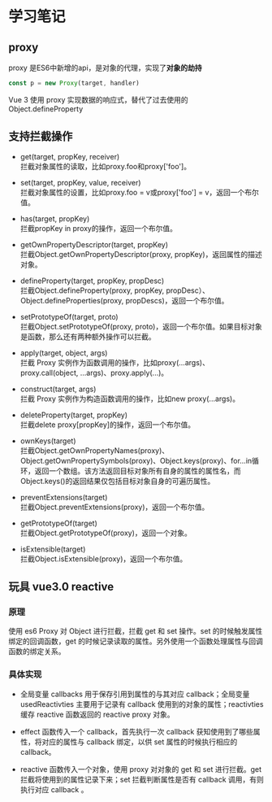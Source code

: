 # 学习笔记

## proxy
proxy 是ES6中新增的api，是对象的代理，实现了**对象的劫持**

```js
const p = new Proxy(target, handler)

```
Vue 3 使用 proxy 实现数据的响应式，替代了过去使用的 Object.defineProperty

## 支持拦截操作

  * get(target, propKey, receiver)  
        拦截对象属性的读取，比如proxy.foo和proxy['foo']。
  * set(target, propKey, value, receiver)  
      拦截对象属性的设置，比如proxy.foo = v或proxy['foo'] = v，返回一个布尔值。
  * has(target, propKey)  
      拦截propKey in proxy的操作，返回一个布尔值。
  * getOwnPropertyDescriptor(target, propKey)  
      拦截Object.getOwnPropertyDescriptor(proxy, propKey)，返回属性的描述对象。
  * defineProperty(target, propKey, propDesc)  
      拦截Object.defineProperty(proxy, propKey, propDesc）、Object.defineProperties(proxy, propDescs)，返回一个布尔值。
  * setPrototypeOf(target, proto)  
      拦截Object.setPrototypeOf(proxy, proto)，返回一个布尔值。如果目标对象是函数，那么还有两种额外操作可以拦截。
  * apply(target, object, args)  
      拦截 Proxy 实例作为函数调用的操作，比如proxy(...args)、proxy.call(object, ...args)、proxy.apply(...)。
  * construct(target, args)  
      拦截 Proxy 实例作为构造函数调用的操作，比如new proxy(...args)。
  * deleteProperty(target, propKey)  
      拦截delete proxy[propKey]的操作，返回一个布尔值。
  * ownKeys(target)  
      拦截Object.getOwnPropertyNames(proxy)、Object.getOwnPropertySymbols(proxy)、Object.keys(proxy)、for...in循环，返回一个数组。该方法返回目标对象所有自身的属性的属性名，而Object.keys()的返回结果仅包括目标对象自身的可遍历属性。
  
  * preventExtensions(target)  
      拦截Object.preventExtensions(proxy)，返回一个布尔值。
  * getPrototypeOf(target)  
      拦截Object.getPrototypeOf(proxy)，返回一个对象。
  * isExtensible(target)  
      拦截Object.isExtensible(proxy)，返回一个布尔值。

## 玩具 vue3.0 reactive
### 原理

  使用 es6 Proxy 对 Object 进行拦截，拦截 get 和 set 操作。set 的时候触发属性绑定的回调函数，get 的时候记录读取的属性。另外使用一个函数处理属性与回调函数的绑定关系。

### 具体实现

   * 全局变量 callbacks 用于保存引用到属性的与其对应 callback；全局变量 usedReactivties 主要用于记录有 callback 使用到的对象的属性；reactivties 缓存 reactive 函数返回的 reactive proxy 对象。

   * effect 函数传入一个 callback，首先执行一次 callback 获知使用到了哪些属性，将对应的属性与 callback 绑定，以供 set 属性的时候执行相应的callback。  

   * reactive 函数传入一个对象，使用 proxy 对对象的 get 和 set 进行拦截。get 拦截将使用到的属性记录下来；set 拦截判断属性是否有 callback 调用，有则执行对应 callback 。  

 
